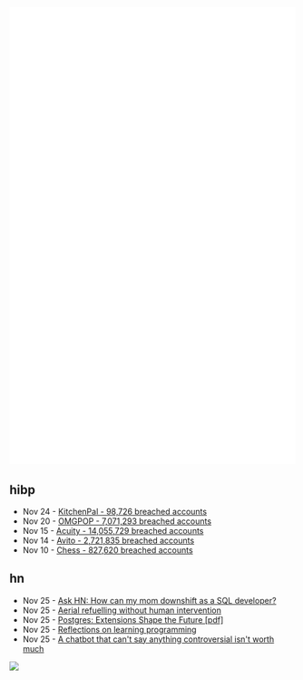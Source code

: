 ![Metrics](https://raw.githubusercontent.com/phixion/phixion/master/metrics.svg)

## hibp

<!--
for https://github.com/phixion/phixion/blob/main/.github/workflows/feeds.yml
-->
<!--START_SECTION:haveibeenpwnd-->
- Nov 24 - [KitchenPal - 98,726 breached accounts](https://haveibeenpwned.com/PwnedWebsites#KitchenPal)
- Nov 20 - [OMGPOP - 7,071,293 breached accounts](https://haveibeenpwned.com/PwnedWebsites#OMGPOP)
- Nov 15 - [Acuity - 14,055,729 breached accounts](https://haveibeenpwned.com/PwnedWebsites#Acuity)
- Nov 14 - [Avito - 2,721,835 breached accounts](https://haveibeenpwned.com/PwnedWebsites#Avito)
- Nov 10 - [Chess - 827,620 breached accounts](https://haveibeenpwned.com/PwnedWebsites#Chess)
<!--END_SECTION:haveibeenpwnd-->

## hn

<!--
for https://github.com/phixion/phixion/blob/main/.github/workflows/feeds.yml
-->
<!--START_SECTION:hn-->
- Nov 25 - [Ask HN: How can my mom downshift as a SQL developer?](https://news.ycombinator.com/item?id=38417444)
- Nov 25 - [Aerial refuelling without human intervention](https://www.airbus.com/en/newsroom/stories/2023-11-aerial-refuelling-without-human-intervention)
- Nov 25 - [Postgres: Extensions Shape the Future [pdf]](https://blog.rustprooflabs.com/static/docs/pass2023--Extensions-Shape-the-Future.pdf)
- Nov 25 - [Reflections on learning programming](https://blog.osm-ai.net/thinking/2023/10/26/novice-mistakes.html)
- Nov 25 - [A chatbot that can't say anything controversial isn't worth much](https://www.theatlantic.com/ideas/archive/2023/11/ai-safety-regulations-uncensored-models/676076/)
<!--END_SECTION:hn-->

<!--
for https://yhype.me
-->
![](https://hit.yhype.me/github/profile?user_id=13013670)
